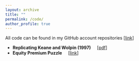 ```yaml
---
layout: archive
title: ""
permalink: /code/
author_profile: true
---
```



All code can be found in my GitHub account repositories [[link](https://github.com/jordanholbrook)]

- **Replicating Keane and Wolpin (1997)** &nbsp; &nbsp; [[pdf](/files/Jordan_Holbrook_Human_Cap_Final_Project.pdf)]
- **Equity Premium Puzzle** &nbsp; &nbsp; [[link](https://github.com/jordanholbrook/equity_premium_puzzle)]




